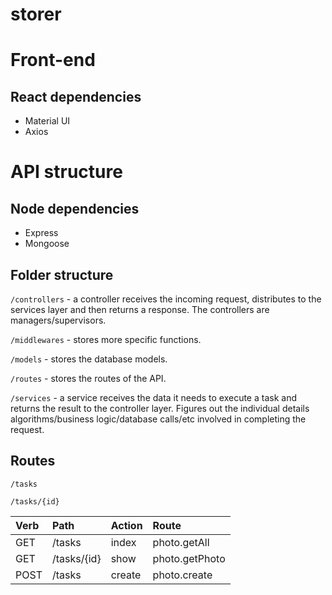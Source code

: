 # storer
# Front-end

## React dependencies

* Material UI
* Axios

# API structure

## Node dependencies

* Express
* Mongoose

## Folder structure

`/controllers` - a controller receives the incoming request, distributes to the services layer and then returns a response. The controllers are managers/supervisors.

`/middlewares` - stores more specific functions.

`/models` - stores the database models.

`/routes` - stores the routes of the API.

`/services` - a service receives the data it needs to execute a task and returns the result to the controller layer. Figures out the individual details algorithms/business logic/database calls/etc involved in completing the request.

## Routes

`/tasks`

`/tasks/{id}`

| Verb | Path        | Action | Route          |
| :--- | :---------- | :----- | :------------- |
| GET  | /tasks      | index  | photo.getAll   |
| GET  | /tasks/{id} | show   | photo.getPhoto |
| POST | /tasks      | create | photo.create   |
